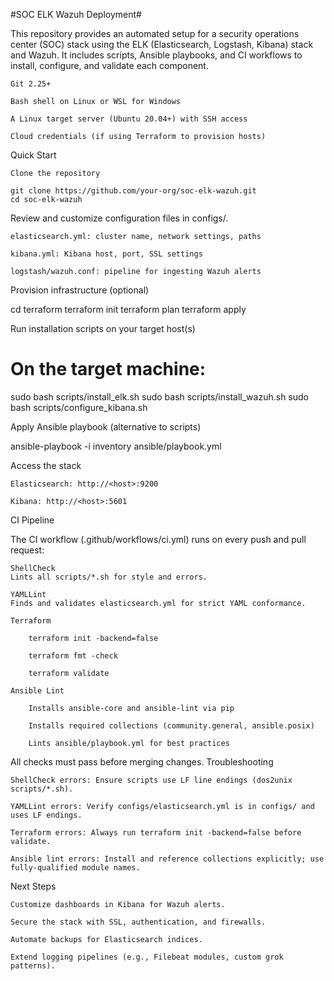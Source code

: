 #SOC ELK Wazuh Deployment#

This repository provides an automated setup for a security operations center (SOC) stack using the ELK (Elasticsearch, Logstash, Kibana) stack and Wazuh. It includes scripts, Ansible playbooks, and CI workflows to install, configure, and validate each component.



    Git 2.25+

    Bash shell on Linux or WSL for Windows

    A Linux target server (Ubuntu 20.04+) with SSH access

    Cloud credentials (if using Terraform to provision hosts)

Quick Start

    Clone the repository
   
    git clone https://github.com/your-org/soc-elk-wazuh.git
    cd soc-elk-wazuh


Review and customize configuration files in configs/.

    elasticsearch.yml: cluster name, network settings, paths

    kibana.yml: Kibana host, port, SSL settings

    logstash/wazuh.conf: pipeline for ingesting Wazuh alerts

Provision infrastructure (optional)

cd terraform
terraform init
terraform plan
terraform apply

Run installation scripts on your target host(s)

# On the target machine:
sudo bash scripts/install_elk.sh
sudo bash scripts/install_wazuh.sh
sudo bash scripts/configure_kibana.sh

Apply Ansible playbook (alternative to scripts)

ansible-playbook -i inventory ansible/playbook.yml


Access the stack

    Elasticsearch: http://<host>:9200

    Kibana: http://<host>:5601

CI Pipeline

The CI workflow (.github/workflows/ci.yml) runs on every push and pull request:

    ShellCheck
    Lints all scripts/*.sh for style and errors.

    YAMLLint
    Finds and validates elasticsearch.yml for strict YAML conformance.

    Terraform

        terraform init -backend=false

        terraform fmt -check

        terraform validate

    Ansible Lint

        Installs ansible-core and ansible-lint via pip

        Installs required collections (community.general, ansible.posix)

        Lints ansible/playbook.yml for best practices

All checks must pass before merging changes.
Troubleshooting

    ShellCheck errors: Ensure scripts use LF line endings (dos2unix scripts/*.sh).

    YAMLLint errors: Verify configs/elasticsearch.yml is in configs/ and uses LF endings.

    Terraform errors: Always run terraform init -backend=false before validate.

    Ansible lint errors: Install and reference collections explicitly; use fully-qualified module names.

Next Steps

    Customize dashboards in Kibana for Wazuh alerts.

    Secure the stack with SSL, authentication, and firewalls.

    Automate backups for Elasticsearch indices.

    Extend logging pipelines (e.g., Filebeat modules, custom grok patterns).
